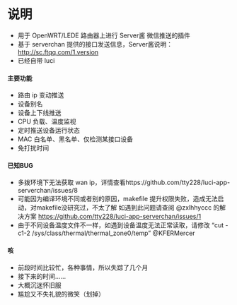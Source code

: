 # 说明
- 用于 OpenWRT/LEDE 路由器上进行 Server酱 微信推送的插件
- 基于 serverchan 提供的接口发送信息，Server酱说明：http://sc.ftqq.com/1.version
- 已经自带 luci

#### 主要功能
- 路由 ip 变动推送
- 设备别名
- 设备上下线推送
- CPU 负载、温度监视
- 定时推送设备运行状态
- MAC 白名单、黑名单、仅检测某接口设备
- 免打扰时间

#### 已知BUG

- 多拨环境下无法获取 wan ip，详情查看https://github.com/tty228/luci-app-serverchan/issues/8
- 可能因为编译环境不同或者别的原因，makefile 提升权限失败，造成无法启动，对makefile没研究过，不太了解
如遇到此问题请查阅 @zxlhhyccc 的解决方案
https://github.com/tty228/luci-app-serverchan/issues/1
- 由于不同设备温度文件不一样，如遇到设备温度无法正常读取，请修改
“cut -c1-2 /sys/class/thermal/thermal_zone0/temp” @KFERMercer 

#### 咳

- 前段时间比较忙，各种事情，所以失踪了几个月
- 接下来的时间……
- 大概沉迷怀旧服
- 尴尬又不失礼貌的微笑（划掉）

